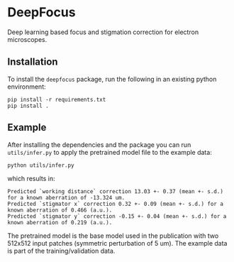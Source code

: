 # DeepFocus
Deep learning based focus and stigmation correction for electron microscopes.

## Installation
To install the `deepfocus` package, run the following in an existing python environment:
```
pip install -r requirements.txt
pip install .
```

## Example
After installing the dependencies and the package you can run `utils/infer.py` to apply the pretrained model file to the
example data:
```
python utils/infer.py
```
which results in:
```
Predicted `working distance` correction 13.03 +- 0.37 (mean +- s.d.) for a known aberration of -13.324 um.
Predicted `stigmator x` correction 0.32 +- 0.09 (mean +- s.d.) for a known aberration of 0.466 (a.u.).
Predicted `stigmator y` correction -0.15 +- 0.04 (mean +- s.d.) for a known aberration of 0.219 (a.u.).
```
The pretrained model is the base model used in the publication with two 512x512 input patches (symmetric perturbation of
5 um). The example data is part of the training/validation data.